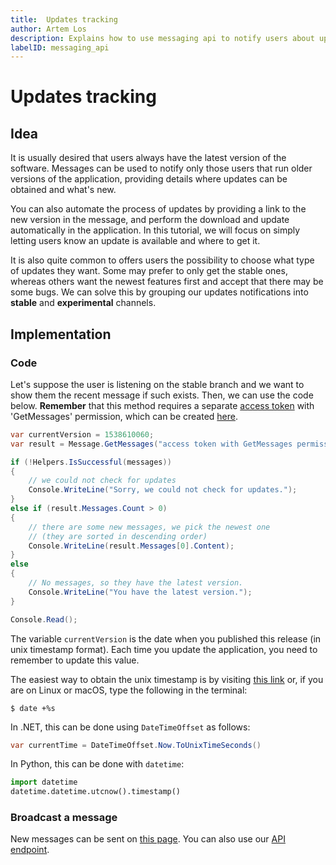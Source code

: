 ```yaml
---
title:  Updates tracking
author: Artem Los
description: Explains how to use messaging api to notify users about updates.
labelID: messaging_api
---
```


# Updates tracking

## Idea

It is usually desired that users always have the latest version of the software. Messages can be used to notify only those users that run older versions of the application, providing details where updates can be obtained and what's new.

You can also automate the process of updates by providing a link to the new version in the message, and perform the download and update automatically in the application. In this tutorial, we will focus on simply letting users know an update is available and where to get it.

It is also quite common to offers users the possibility to choose what type of updates they want. Some may prefer to only get the stable ones, whereas others want the newest features first and accept that there may be some bugs. We can solve this by grouping our updates notifications into **stable** and **experimental** channels.

## Implementation

### Code
Let's suppose the user is listening on the stable branch and we want to show them the recent message if such exists. Then, we can use the code below. **Remember** that this method requires a separate [access token](/getting-started/access-token) with 'GetMessages' permission, which can be created [here](https://app.cryptolens.io/User/AccessToken#/).

```cs
var currentVersion = 1538610060;
var result = Message.GetMessages("access token with GetMessages permission", new GetMessagesModel { Channel = "stable", Time = currentVersion } );

if (!Helpers.IsSuccessful(messages))
{
    // we could not check for updates
    Console.WriteLine("Sorry, we could not check for updates.");
}
else if (result.Messages.Count > 0)
{
    // there are some new messages, we pick the newest one 
    // (they are sorted in descending order)
    Console.WriteLine(result.Messages[0].Content);
}
else
{
    // No messages, so they have the latest version.
    Console.WriteLine("You have the latest version.");
}

Console.Read();
```

The variable `currentVersion` is the date when you published this release (in unix timestamp format). Each time you update the application, you need to remember to update this value.

The easiest way to obtain the unix timestamp is by visiting [this link](https://duckduckgo.com/?q=unix+timestamp) or, if you are on Linux or macOS, type the following in the terminal:

```
$ date +%s
```

In .NET, this can be done using `DateTimeOffset` as follows:

```cs
var currentTime = DateTimeOffset.Now.ToUnixTimeSeconds()
```

In Python, this can be done with `datetime`:

```python
import datetime
datetime.datetime.utcnow().timestamp()
```

### Broadcast a message
New messages can be sent on [this page](https://app.cryptolens.io/Message). You can also use our [API endpoint](https://app.cryptolens.io/docs/api/v3/CreateMessage).